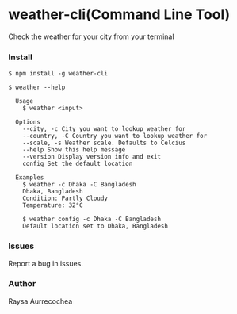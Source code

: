# weather-cli(Command Line Tool)

Check the weather for your city from your terminal

### Install

```shell
$ npm install -g weather-cli
```

```shell
$ weather --help

  Usage
    $ weather <input>

  Options
    --city, -c City you want to lookup weather for
    --country, -C Country you want to lookup weather for
    --scale, -s Weather scale. Defaults to Celcius
    --help Show this help message
    --version Display version info and exit
    config Set the default location

  Examples
    $ weather -c Dhaka -C Bangladesh
    Dhaka, Bangladesh
    Condition: Partly Cloudy
    Temperature: 32°C

    $ weather config -c Dhaka -C Bangladesh
    Default location set to Dhaka, Bangladesh
```

### Issues

Report a bug in issues.

### Author

Raysa Aurrecochea
